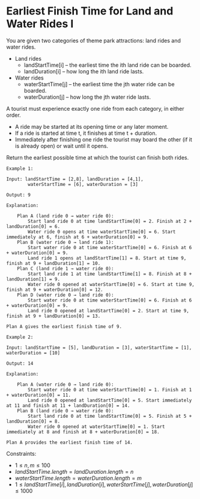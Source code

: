 # Earliest Finish Time for Land and Water Rides I

You are given two categories of theme park attractions: land rides and  
water rides.

* Land rides
    * landStartTime[i] – the earliest time the ith land ride can be boarded.
    * landDuration[i] – how long the ith land ride lasts.
* Water rides
    * waterStartTime[j] – the earliest time the jth water ride can be boarded.
    * waterDuration[j] – how long the jth water ride lasts.

A tourist must experience exactly one ride from each category, in either order.

* A ride may be started at its opening time or any later moment.
* If a ride is started at time t, it finishes at time t + duration.
* Immediately after finishing one ride the tourist may board the other (if it  
    is already open) or wait until it opens.

Return the earliest possible time at which the tourist can finish both rides.

 
```
Example 1:

Input: landStartTime = [2,8], landDuration = [4,1], 
        waterStartTime = [6], waterDuration = [3]

Output: 9

Explanation:​​​​​​​

    Plan A (land ride 0 → water ride 0):
        Start land ride 0 at time landStartTime[0] = 2. Finish at 2 + landDuration[0] = 6.
        Water ride 0 opens at time waterStartTime[0] = 6. Start immediately at 6, finish at 6 + waterDuration[0] = 9.
    Plan B (water ride 0 → land ride 1):
        Start water ride 0 at time waterStartTime[0] = 6. Finish at 6 + waterDuration[0] = 9.
        Land ride 1 opens at landStartTime[1] = 8. Start at time 9, finish at 9 + landDuration[1] = 10.
    Plan C (land ride 1 → water ride 0):
        Start land ride 1 at time landStartTime[1] = 8. Finish at 8 + landDuration[1] = 9.
        Water ride 0 opened at waterStartTime[0] = 6. Start at time 9, finish at 9 + waterDuration[0] = 12.
    Plan D (water ride 0 → land ride 0):
        Start water ride 0 at time waterStartTime[0] = 6. Finish at 6 + waterDuration[0] = 9.
        Land ride 0 opened at landStartTime[0] = 2. Start at time 9, finish at 9 + landDuration[0] = 13.

Plan A gives the earliest finish time of 9.
```
```
Example 2:

Input: landStartTime = [5], landDuration = [3], waterStartTime = [1], waterDuration = [10]

Output: 14

Explanation:​​​​​​​

    Plan A (water ride 0 → land ride 0):
        Start water ride 0 at time waterStartTime[0] = 1. Finish at 1 + waterDuration[0] = 11.
        Land ride 0 opened at landStartTime[0] = 5. Start immediately at 11 and finish at 11 + landDuration[0] = 14.
    Plan B (land ride 0 → water ride 0):
        Start land ride 0 at time landStartTime[0] = 5. Finish at 5 + landDuration[0] = 8.
        Water ride 0 opened at waterStartTime[0] = 1. Start immediately at 8 and finish at 8 + waterDuration[0] = 18.

Plan A provides the earliest finish time of 14.​​​​​​​
```
 

Constraints:

* $1 \le n, m \le 100$
* $landStartTime.length = landDuration.length = n$
* $waterStartTime.length = waterDuration.length = m$
* $1 \le landStartTime[i], landDuration[i], waterStartTime[j], waterDuration[j] \le 1000$


